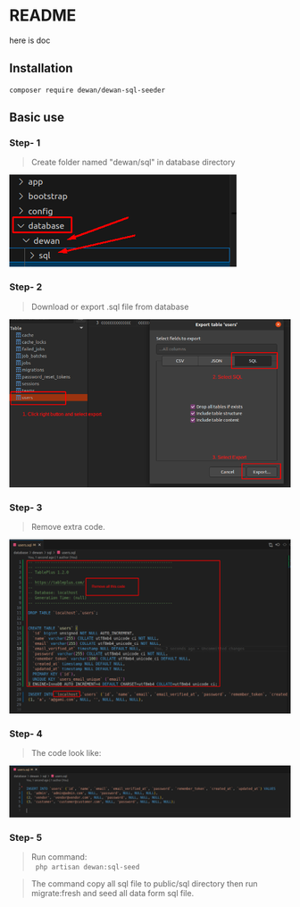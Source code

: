# README

here is doc


## Installation

```
composer require dewan/dewan-sql-seeder
```
## Basic use

### Step- 1
> Create folder named "dewan/sql" in database directory 

![My Image](src/images/create_folder.png)

### Step- 2
> Download or export .sql file from database

![My Image](src/images/sql_export.png)


### Step- 3
> Remove extra code.

![My Image](src/images/remove_all_code.png)


### Step- 4
> The code look like:

![My Image](src/images/final_sql.png)


### Step- 5
> Run command:  
``` php artisan dewan:sql-seed```

> The command copy all sql file to public/sql directory then run migrate:fresh and seed all data form sql file.
